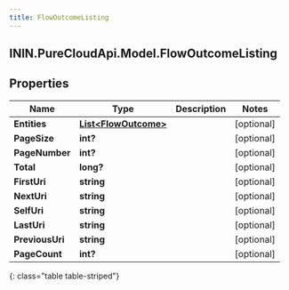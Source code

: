 ```yaml
---
title: FlowOutcomeListing
---
```

## ININ.PureCloudApi.Model.FlowOutcomeListing

## Properties

|Name | Type | Description | Notes|
|------------ | ------------- | ------------- | -------------|
| **Entities** | [**List&lt;FlowOutcome&gt;**](FlowOutcome.html) |  | [optional] |
| **PageSize** | **int?** |  | [optional] |
| **PageNumber** | **int?** |  | [optional] |
| **Total** | **long?** |  | [optional] |
| **FirstUri** | **string** |  | [optional] |
| **NextUri** | **string** |  | [optional] |
| **SelfUri** | **string** |  | [optional] |
| **LastUri** | **string** |  | [optional] |
| **PreviousUri** | **string** |  | [optional] |
| **PageCount** | **int?** |  | [optional] |
{: class="table table-striped"}


